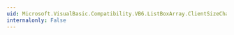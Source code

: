 ```yaml
---
uid: Microsoft.VisualBasic.Compatibility.VB6.ListBoxArray.ClientSizeChanged
internalonly: False
---
```

